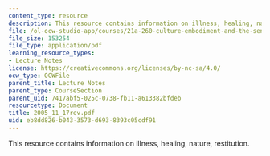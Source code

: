 ```yaml
---
content_type: resource
description: This resource contains information on illness, healing, nature, restitution.
file: /ol-ocw-studio-app/courses/21a-260-culture-embodiment-and-the-senses-fall-2005/eb8dd826b0433573d6938393c05cdf91_2005_11_17rev.pdf
file_size: 153254
file_type: application/pdf
learning_resource_types:
- Lecture Notes
license: https://creativecommons.org/licenses/by-nc-sa/4.0/
ocw_type: OCWFile
parent_title: Lecture Notes
parent_type: CourseSection
parent_uid: 7417abf5-025c-0738-fb11-a613382bfdeb
resourcetype: Document
title: 2005_11_17rev.pdf
uid: eb8dd826-b043-3573-d693-8393c05cdf91
---
```

This resource contains information on illness, healing, nature, restitution.